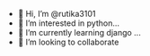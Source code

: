 - 👋 Hi, I’m @rutika3101
- 👀 I’m interested in python...
- 🌱 I’m currently learning django ...
- 💞️ I’m looking to collaborate

<!---
rutika3101/rutika3101 is a ✨ special ✨ repository because its `README.md` (this file) appears on your GitHub profile.
You can click the Preview link to take a look at your changes.
--->
